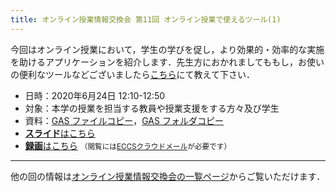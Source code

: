 ```yaml
---
title: オンライン授業情報交換会 第11回 オンライン授業で使えるツール(1)
---
```


今回はオンライン授業において，学生の学びを促し，より効果的・効率的な実施を助けるアプリケーションを紹介します．先生方におかれましてももし，お使いの便利なツールなどございましたら[こちら](https://forms.gle/MFmzrPQqRYWJuTJ59)にて教えて下さい．

- 日時：2020年6月24日 12:10-12:50
- 対象：本学の授業を担当する教員や授業支援をする方々及び学生
- 資料：[GAS ファイルコピー](luncheon_11_copyFiles.txt)，[GAS フォルダコピー](luncheon_11_copyFolder.txt)
- [**スライド**はこちら](luncheon_11_slides.pdf)
- [**録画**はこちら](https://sites.google.com/g.ecc.u-tokyo.ac.jp/utelecon-movies/events-luncheon-2020S/2020-06-24) <small>（閲覧には[ECCSクラウドメール](/eccs_cloud_email/)が必要です）</small>

---

他の回の情報は[オンライン授業情報交換会の一覧ページ](/events/luncheon/)からご覧いただけます．
